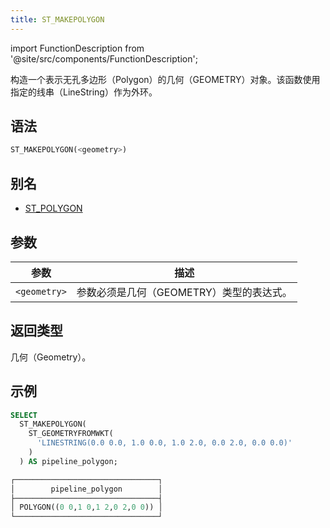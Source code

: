 ```yaml
---
title: ST_MAKEPOLYGON
---
```

import FunctionDescription from '@site/src/components/FunctionDescription';

<FunctionDescription description="引入或更新于：v1.2.413"/>

构造一个表示无孔多边形（Polygon）的几何（GEOMETRY）对象。该函数使用指定的线串（LineString）作为外环。

## 语法

```sql
ST_MAKEPOLYGON(<geometry>)
```

## 别名

- [ST_POLYGON](st-polygon.md)

## 参数

| 参数         | 描述                               |
|--------------|------------------------------------|
| `<geometry>` | 参数必须是几何（GEOMETRY）类型的表达式。 |

## 返回类型

几何（Geometry）。

## 示例

```sql
SELECT
  ST_MAKEPOLYGON(
    ST_GEOMETRYFROMWKT(
      'LINESTRING(0.0 0.0, 1.0 0.0, 1.0 2.0, 0.0 2.0, 0.0 0.0)'
    )
  ) AS pipeline_polygon;

┌────────────────────────────────┐
│        pipeline_polygon        │
├────────────────────────────────┤
│ POLYGON((0 0,1 0,1 2,0 2,0 0)) │
└────────────────────────────────┘
```